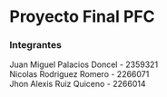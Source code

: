 # Proyecto Final PFC

### Integrantes

Juan Miguel Palacios Doncel - 2359321  
Nicolas Rodriguez Romero - 2266071  
Jhon Alexis Ruiz Quiceno - 2266014
